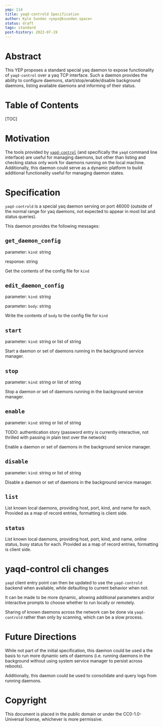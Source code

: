 ```yaml
---
yep: 114
title: yaqd-controld Specification
author: Kyle Sunden <yeps@ksunden.space>
status: draft
tags: standard
post-history: 2022-07-19
---
```


# Abstract

This YEP proposes a standard special yaq daemon to expose functionality of `yaqd-control` over a yaq TCP interface.
Such a daemon provides the ability to configure daemons, start/stop/enable/disable background daemons, listing available daemons and informing of their status.

# Table of Contents

[TOC]

# Motivation

The tools provided by [`yaqd-control`](https://control.yaq.fyi) (and specifically the `yaqd` command line interface) are useful for managing daemons, but other than listing and checking status only work for daemons running on the local machine.
Additionally, this daemon could serve as a dynamic platform to build additional functionality useful for managing daemon states.

# Specification

`yaqd-controld` is a special yaq daemon serving on port 46000 (outside of the normal range for yaq daemons, not expected to appear in most list and status queries).

This daemon provides the following messages:

## `get_daemon_config`

parameter: `kind`: string

response: string

Get the contents of the config file for `kind`

## `edit_daemon_config`

parameter: `kind`: string

parameter: `body`: string

Write the contents of `body` to the config file for `kind`
 
## `start`

parameter: `kind`: string or list of string

Start a daemon or set of daemons running in the background service manager.
 
## `stop`

parameter: `kind`: string or list of string

Stop a daemon or set of daemons running in the background service manager.
 
## `enable`

parameter: `kind`: string or list of string

TODO: authentication story (password entry is currently interactive, not thrilled with passing in plain text over the network)

Enable a daemon or set of daemons in the background service manager.
 
## `disable`

parameter: `kind`: string or list of string

Disable a daemon or set of daemons in the background service manager.
 
## `list`

List known local daemons, providing host, port, kind, and name for each.
Provided as a map of record entries, formatting is client side.
 
## `status`

List known local daemons, providing host, port, kind, and name, online status, busy status for each.
Provided as a map of record entries, formatting is client side.

# yaqd-control cli changes

`yaqd` client entry point can then be updated to use the `yaqd-controld` backend when available, while defaulting to current behavior when not.

It can be made to be more dynamic, allowing additional parameters and/or interactive prompts to choose whether to run locally or remotely.

Sharing of known daemons across the network can be done via `yaqd-controld` rather than only by scanning, which can be a slow process.

# Future Directions

While not part of the initial specification, this daemon could be used a the basis to run more dynamic sets of daemons (i.e. running daemons in the background without using system service manager to persist across reboots).

Additionally, this daemon could be used to consolidate and query logs from running daemons.

# Copyright

This document is placed in the public domain or under the CC0-1.0-Universal license, whichever is more permissive.
